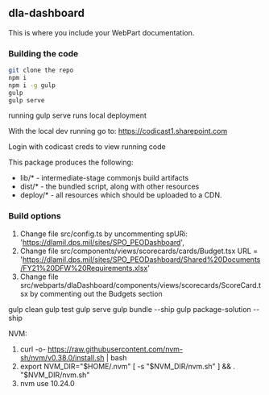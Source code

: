 ## dla-dashboard

This is where you include your WebPart documentation.

### Building the code

```bash
git clone the repo
npm i
npm i -g gulp
gulp
gulp serve
```
running gulp serve runs local deployment

With the local dev running go to:
https://codicast1.sharepoint.com

Login with codicast creds to view running code

This package produces the following:

* lib/* - intermediate-stage commonjs build artifacts
* dist/* - the bundled script, along with other resources
* deploy/* - all resources which should be uploaded to a CDN.

### Build options

1. Change file src/config.ts by uncommenting   spURi: 'https://dlamil.dps.mil/sites/SPO_PEODashboard',
2. Change file src/components/views/scorecards/cards/Budget.tsx URL = 'https://dlamil.dps.mil/sites/SPO_PEODashboard/Shared%20Documents/FY21%20DFW%20Requirements.xlsx'
3. Change file src/webparts/dlaDashboard/components/views/scorecards/ScoreCard.tsx by commenting out the Budgets section

gulp clean 
gulp test 
gulp serve 
gulp bundle --ship 
gulp package-solution --ship

NVM: 
1. curl -o- https://raw.githubusercontent.com/nvm-sh/nvm/v0.38.0/install.sh | bash
2. export NVM_DIR="$HOME/.nvm"
[ -s "$NVM_DIR/nvm.sh" ] && \. "$NVM_DIR/nvm.sh"
3. nvm use 10.24.0

